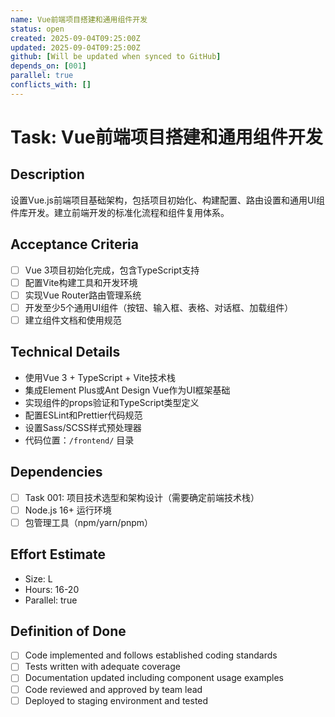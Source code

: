 ```yaml
---
name: Vue前端项目搭建和通用组件开发
status: open
created: 2025-09-04T09:25:00Z
updated: 2025-09-04T09:25:00Z
github: [Will be updated when synced to GitHub]
depends_on: [001]
parallel: true
conflicts_with: []
---
```


# Task: Vue前端项目搭建和通用组件开发

## Description
设置Vue.js前端项目基础架构，包括项目初始化、构建配置、路由设置和通用UI组件库开发。建立前端开发的标准化流程和组件复用体系。

## Acceptance Criteria
- [ ] Vue 3项目初始化完成，包含TypeScript支持
- [ ] 配置Vite构建工具和开发环境
- [ ] 实现Vue Router路由管理系统
- [ ] 开发至少5个通用UI组件（按钮、输入框、表格、对话框、加载组件）
- [ ] 建立组件文档和使用规范

## Technical Details
- 使用Vue 3 + TypeScript + Vite技术栈
- 集成Element Plus或Ant Design Vue作为UI框架基础
- 实现组件的props验证和TypeScript类型定义
- 配置ESLint和Prettier代码规范
- 设置Sass/SCSS样式预处理器
- 代码位置：`/frontend/` 目录

## Dependencies
- [ ] Task 001: 项目技术选型和架构设计（需要确定前端技术栈）
- [ ] Node.js 16+ 运行环境
- [ ] 包管理工具（npm/yarn/pnpm）

## Effort Estimate  
- Size: L
- Hours: 16-20
- Parallel: true

## Definition of Done
- [ ] Code implemented and follows established coding standards
- [ ] Tests written with adequate coverage
- [ ] Documentation updated including component usage examples
- [ ] Code reviewed and approved by team lead
- [ ] Deployed to staging environment and tested
